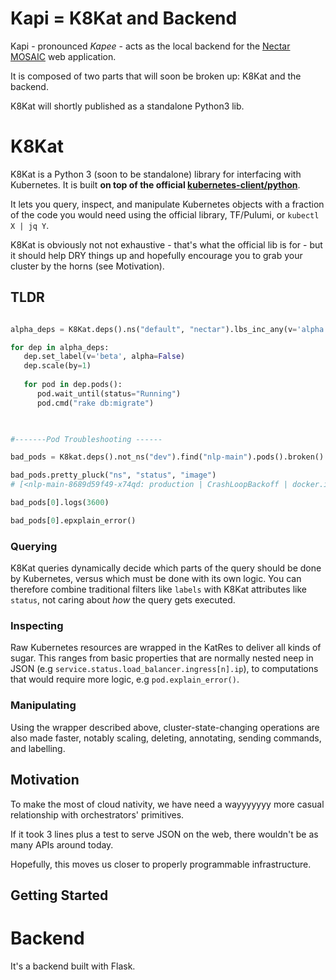 # Kapi = K8Kat and Backend

Kapi - pronounced *Kapee* - acts as the local backend for the [Nectar MOSAIC](https://github.com/nectar-cs/mosaic) web application.

It is composed of two parts that  will soon be broken up: K8Kat and the backend. 

K8Kat will shortly published as a standalone Python3 lib. 

# K8Kat

K8Kat is a Python 3 (soon to be standalone) library for interfacing with Kubernetes. It is built **on top of the official [kubernetes-client/python](https://github.com/kubernetes-client/python)**.

It lets you query, inspect, and manipulate Kubernetes objects with a fraction of the code you would need using the official library, TF/Pulumi, or `kubectl X | jq Y`. 

K8Kat is obviously not not exhaustive - that's what the official lib is for - but it should help DRY things up and hopefully encourage you to grab your cluster by the horns (see Motivation).

## TLDR
```python

alpha_deps = K8Kat.deps().ns("default", "nectar").lbs_inc_any(v='alpha',alpha=True)

for dep in alpha_deps:
   dep.set_label(v='beta', alpha=False)
   dep.scale(by=1)
   
   for pod in dep.pods():
      pod.wait_until(status="Running")      
      pod.cmd("rake db:migrate")
```

```python
   

#-------Pod Troubleshooting ------

bad_pods = K8kat.deps().not_ns("dev").find("nlp-main").pods().broken() 

bad_pods.pretty_pluck("ns", "status", "image")
# [<nlp-main-8689d59f49-x74qd: production | CrashLoopBackoff | docker.io/nlp_main:latest>]

bad_pods[0].logs(3600)

bad_pods[0].epxplain_error()
```

### Querying
K8Kat queries dynamically decide which parts of the query should be done by Kubernetes, versus which must be done with its own logic. You can therefore combine traditional filters like `labels` with K8Kat attributes like `status`, not caring about *how* the query gets executed.

### Inspecting
Raw Kubernetes resources are wrapped in the KatRes to deliver all kinds of sugar. This ranges from basic properties that are normally nested neep in JSON (e.g `service.status.load_balancer.ingress[n].ip`), to computations that would require more logic, e.g `pod.explain_error()`.

### Manipulating
Using the wrapper described above, cluster-state-changing operations are also made faster, notably scaling, deleting, annotating, sending commands, and labelling.

## Motivation

To make the most of cloud nativity, we have need a wayyyyyyy more casual relationship with orchestrators' primitives.

If it took 3 lines plus a test to serve JSON on the web, there wouldn't be as many APIs around today.

Hopefully, this moves us closer to properly programmable infrastructure.

## Getting Started



# Backend

It's a backend built with Flask.
